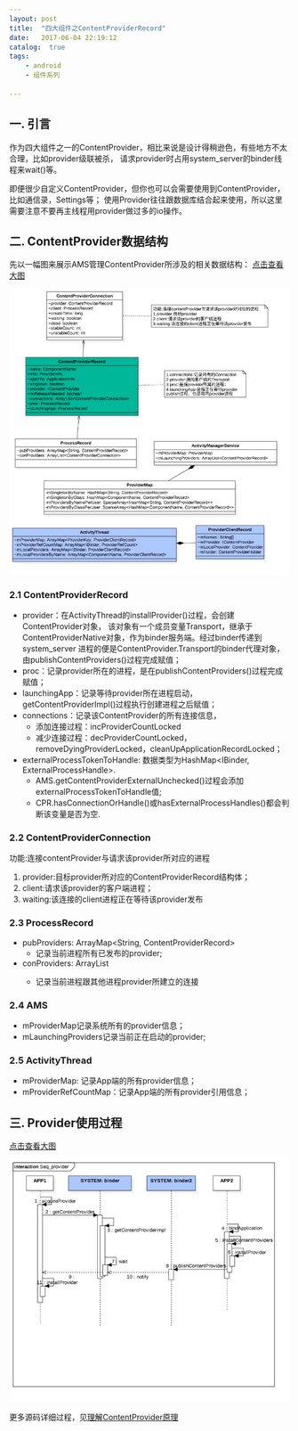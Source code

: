 ```yaml
---
layout: post
title:  "四大组件之ContentProviderRecord"
date:   2017-06-04 22:19:12
catalog:  true
tags:
    - android
    - 组件系列
    
---
```


## 一. 引言

作为四大组件之一的ContentProvider，相比来说是设计得稍逊色，有些地方不太合理，比如provider级联被杀，
请求provider时占用system_server的binder线程来wait()等。

即便很少自定义ContentProvider，但你也可以会需要使用到ContentProvider，比如通信录，Settings等；
使用Provider往往跟数据库结合起来使用，所以这里需要注意不要再主线程用provider做过多的io操作。

## 二. ContentProvider数据结构

先以一幅图来展示AMS管理ContentProvider所涉及的相关数据结构：
[点击查看大图](https://panard313.github.io/images/ams/provider/content_provider_record.jpg)

![content_provider_record](/images/ams/provider/content_provider_record.jpg)

### 2.1 ContentProviderRecord

- provider：在ActivityThread的installProvider()过程，会创建ContentProvider对象，
该对象有一个成员变量Transport，继承于ContentProviderNative对象，作为binder服务端。经过binder传递到system_server
进程的便是ContentProvider.Transport的binder代理对象， 由publishContentProviders()过程完成赋值；
- proc：记录provider所在的进程，是在publishContentProviders()过程完成赋值；
- launchingApp：记录等待provider所在进程启动，getContentProviderImpl()过程执行创建进程之后赋值；
- connections：记录该ContentProvider的所有连接信息，
  - 添加连接过程：incProviderCountLocked
  - 减少连接过程：decProviderCountLocked，removeDyingProviderLocked，cleanUpApplicationRecordLocked；
- externalProcessTokenToHandle: 数据类型为HashMap<IBinder, ExternalProcessHandle>.
    - AMS.getContentProviderExternalUnchecked()过程会添加externalProcessTokenToHandle值;
    - CPR.hasConnectionOrHandle()或hasExternalProcessHandles()都会判断该变量是否为空.

### 2.2 ContentProviderConnection

功能:连接contentProvider与请求该provider所对应的进程

1. provider:目标provider所对应的ContentProviderRecord结构体；
2. client:请求该provider的客户端进程；
3. waiting:该连接的client进程正在等待该provider发布

### 2.3 ProcessRecord

- pubProviders: ArrayMap<String, ContentProviderRecord>
  - 记录当前进程所有已发布的provider;
- conProviders: ArrayList<ContentProviderConnection>
  - 记录当前进程跟其他进程provider所建立的连接

### 2.4 AMS

- mProviderMap记录系统所有的provider信息；
- mLaunchingProviders记录当前正在启动的provider;

### 2.5 ActivityThread

- mProviderMap: 记录App端的所有provider信息；
- mProviderRefCountMap：记录App端的所有provider引用信息；


## 三. Provider使用过程

[点击查看大图](https://panard313.github.io/images/ams/provider/Seq_provider.jpg)

![Seq_provider](/images/ams/provider/Seq_provider.jpg)

更多源码详细过程，见[理解ContentProvider原理](https://panard313.github.io/2016/07/30/content-provider/)
